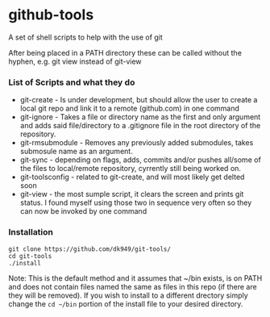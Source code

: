 # github-tools

A set of shell scripts to help with the use of git

After being placed in a PATH directory these can be called without the hyphen, e.g. git view instead of git-view


### List of Scripts and what they do
* git-create - Is under development, but should allow the user to create a local git repo and link it to a remote (github.com) in one command
* git-ignore - Takes a file or directory name as the first and only argument and adds said file/directory to a .gitignore file in the root directory of the repository.
* git-rmsubmodule - Removes any previously added submodules, takes submosule name as an argument.
* git-sync - depending on flags, adds, commits and/or pushes all/some of the files to local/remote repository, cyrrently still being worked on.
* git-toolsconfig - related to git-create, and will most likely get delted soon
* git-view - the most sumple script, it clears the screen and prints git status. I found myself using those two in sequence very often so they can now be invoked by one command

### Installation
```
git clone https://github.com/dk949/git-tools/
cd git-tools
./install
```
Note: This is the default method and it assumes that ~/bin  exists, is on PATH and does not contain files named the same as files in this repo (if there are they will be removed). If you wish to install to a different drectory simply change the `cd ~/bin` portion of the install file to your desired directory.
